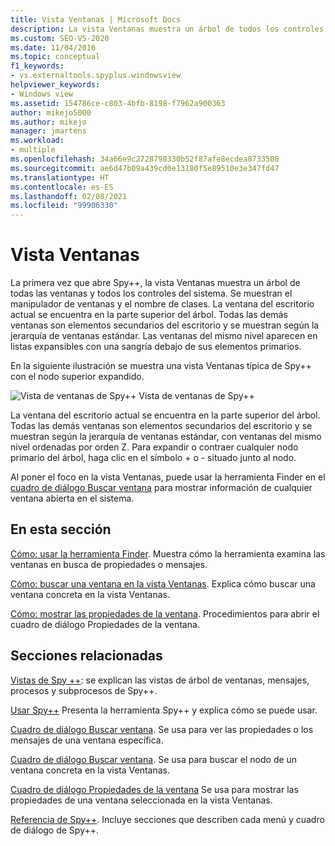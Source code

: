 ```yaml
---
title: Vista Ventanas | Microsoft Docs
description: La vista Ventanas muestra un árbol de todos los controles y ventanas. Úsela como punto de partida para obtener información sobre las ventanas que le puedan interesar.
ms.custom: SEO-VS-2020
ms.date: 11/04/2016
ms.topic: conceptual
f1_keywords:
- vs.externaltools.spyplus.windowsview
helpviewer_keywords:
- Windows view
ms.assetid: 154786ce-c803-4bfb-8198-f7962a900363
author: mikejo5000
ms.author: mikejo
manager: jmartens
ms.workload:
- multiple
ms.openlocfilehash: 34a66e9c2728798330b52f87afe8ecdea8733508
ms.sourcegitcommit: ae6d47b09a439cd0e13180f5e89510e3e347fd47
ms.translationtype: HT
ms.contentlocale: es-ES
ms.lasthandoff: 02/08/2021
ms.locfileid: "99906330"
---
```

# <a name="windows-view"></a>Vista Ventanas
La primera vez que abre Spy++, la vista Ventanas muestra un árbol de todas las ventanas y todos los controles del sistema. Se muestran el manipulador de ventanas y el nombre de clases. La ventana del escritorio actual se encuentra en la parte superior del árbol. Todas las demás ventanas son elementos secundarios del escritorio y se muestran según la jerarquía de ventanas estándar. Las ventanas del mismo nivel aparecen en listas expansibles con una sangría debajo de sus elementos primarios.

 En la siguiente ilustración se muestra una vista Ventanas típica de Spy++ con el nodo superior expandido.

 ![Vista de ventanas de Spy&#43;&#43; ](../debugger/media/spy--_windowsview.png "Spy++_WindowsView") Vista de ventanas de Spy++

 La ventana del escritorio actual se encuentra en la parte superior del árbol. Todas las demás ventanas son elementos secundarios del escritorio y se muestran según la jerarquía de ventanas estándar, con ventanas del mismo nivel ordenadas por orden Z. Para expandir o contraer cualquier nodo primario del árbol, haga clic en el símbolo + o - situado junto al nodo.

 Al poner el foco en la vista Ventanas, puede usar la herramienta Finder en el [cuadro de diálogo Buscar ventana](../debugger/window-search-dialog-box.md) para mostrar información de cualquier ventana abierta en el sistema.

## <a name="in-this-section"></a>En esta sección
 [Cómo: usar la herramienta Finder](../debugger/how-to-use-the-finder-tool.md). Muestra cómo la herramienta examina las ventanas en busca de propiedades o mensajes.

 [Cómo: buscar una ventana en la vista Ventanas](../debugger/how-to-search-for-a-window-in-windows-view.md). Explica cómo buscar una ventana concreta en la vista Ventanas.

 [Cómo: mostrar las propiedades de la ventana](../debugger/how-to-display-window-properties.md). Procedimientos para abrir el cuadro de diálogo Propiedades de la ventana.

## <a name="related-sections"></a>Secciones relacionadas
 [Vistas de Spy ++](../debugger/spy-increment-views.md): se explican las vistas de árbol de ventanas, mensajes, procesos y subprocesos de Spy++.

 [Usar Spy++](../debugger/using-spy-increment.md) Presenta la herramienta Spy++ y explica cómo se puede usar.

 [Cuadro de diálogo Buscar ventana](../debugger/find-window-dialog-box.md). Se usa para ver las propiedades o los mensajes de una ventana específica.

 [Cuadro de diálogo Buscar ventana](../debugger/window-search-dialog-box.md). Se usa para buscar el nodo de un ventana concreta en la vista Ventanas.

 [Cuadro de diálogo Propiedades de la ventana](../debugger/window-properties-dialog-box.md) Se usa para mostrar las propiedades de una ventana seleccionada en la vista Ventanas.

 [Referencia de Spy++](../debugger/spy-increment-reference.md). Incluye secciones que describen cada menú y cuadro de diálogo de Spy++.